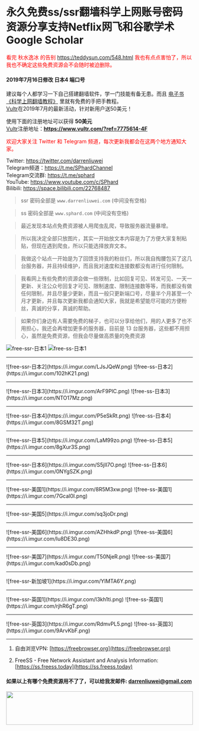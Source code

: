 # 永久免费ss/ssr翻墙科学上网账号密码资源分享支持Netflix网飞和谷歌学术Google Scholar
<font color="red">看完 秋水逸冰 的告别 <a href="https://teddysun.com/548.html">https://teddysun.com/548.html</a> 我也有点点害怕了，所以我也不确定这些免费资源会不会随时被迫删除。</font>

#### 2019年7月16日修改 日本4 端口号
建议每个人都学习一下自己搭建翻墙软件，学一门技能有备无患。而且 [电子书《科学上网翻墙教程》](https://darrenliuwei.com/ebooks/gfw) 里就有免费的手把手教程。<br>
[Vultr](https://www.vultr.com/?ref=7775614-4F)在2019年7月的最新活动，针对新用户送50美元！

使用下面的注册地址可以获得 **50美元**<br>
[Vultr](https://www.vultr.com/?ref=7775614-4F)注册地址：**https://www.vultr.com/?ref=7775614-4F**

<font color="red">欢迎大家关注 Twitter 和 Telegram 频道，每次更新我都会在这两个地方通知大家。</font>

Twitter: https://twitter.com/darrenliuwei<br>
Telegram频道：https://t.me/SPhardChannel<br>
Telegram交流群: https://t.me/sphard<br>
YouTube: https://www.youtube.com/c/SPhard<br>
Bilibili: https://space.bilibili.com/22768487<br>
>ssr 密码全部是 `www.darrenliuwei.com` (中间没有空格)

>ss 密码全部是 `www.sphard.com` (中间没有空格)

>最近发现本站点免费资源被人用爬虫乱爬，导致服务器流量暴增。

>所以我决定全部只放图片，其实一开始放文本内容是为了方便大家复制粘贴，但现在遇到爬虫，所以只能选择放弃文本。

>我做这个站点一开始是为了回馈支持我的粉丝们，所以我自掏腰包买了这几台服务器，并且持续维护，而且我对速度和连接数都没有进行任何限制。

>我看网上有些免费的资源会做一些限制，比如回复可见、转发可见、一天一更新、关注公众号回复才可见、限制速度、限制连接数等等，而我都没有做任何限制，并且尽量少更新，而且一般只更新端口号，尽量半个月甚至一个月才更新，并且每次更新我都会通知大家，我就是希望能尽可能的方便粉丝，真诚的分享，真诚的帮助。

>如果你们身边有人需要免费的梯子，也可以分享给他们，用的人更多了也不用担心，我还会再增加更多的服务器，目前是 13 台服务器，这些都不用担心，虽然是免费资源，但我会尽量做高质量的免费资源


![free-ssr-日本1](https://i.imgur.com/mNl4SRb.png)
![free-ss-日本1](https://i.imgur.com/AcR9Cjf.png)
<hr>
![free-ssr-日本2](https://i.imgur.com/LJsJQeW.png)
![free-ss-日本2](https://i.imgur.com/102hK21.png)
<hr>
![free-ssr-日本3](https://i.imgur.com/ArF9PlC.png)
![free-ss-日本3](https://i.imgur.com/NTO17Mz.png)
<hr>
![free-ssr-日本4](https://i.imgur.com/P5eSkRt.png)
![free-ss-日本4](https://i.imgur.com/8GSM32T.png)
<hr>
![free-ssr-日本5](https://i.imgur.com/LaM99zo.png)
![free-ss-日本5](https://i.imgur.com/8gXur3S.png)
<hr>
![free-ssr-日本6](https://i.imgur.com/S5jII7O.png)
![free-ss-日本6](https://i.imgur.com/0NYgSZK.png)
<hr>
![free-ssr-美国1](https://i.imgur.com/8R5M3xw.png)
![free-ss-美国1](https://i.imgur.com/7Gcal0I.png)
<hr>
![free-ssr-美国5](https://i.imgur.com/sq3joDr.png)
<hr>
![free-ssr-美国6](https://i.imgur.com/AZHhkdP.png)
![free-ss-美国6](https://i.imgur.com/Iu8DE30.png)
<hr>
![free-ssr-美国7](https://i.imgur.com/T50NjeR.png)
![free-ss-美国7](https://i.imgur.com/kad0sDb.png)
<hr>
![free-ssr-新加坡1](https://i.imgur.com/YlMTA6Y.png)
<hr>
![free-ssr-英国1](https://i.imgur.com/l3kh1ti.png)
![free-ss-英国1](https://i.imgur.com/rjhR6gT.png)
<hr>
![free-ssr-英国3](https://i.imgur.com/RdmvPL5.png)
![free-ss-英国3](https://i.imgur.com/9ArvKbF.png)
<hr>

1. 自由浏览VPN: [https://freebrowser.org](https://freebrowser.org)

2. FreeSS - Free Network Assistant and Analysis Information: [https://ss.freess.today](https://ss.freess.today)

#### 如果以上有哪个免费资源用不了了，可以给我发邮件: darrenliuwei@gmail.com

<a href="https://www.vultr.com/?ref=7775614-4F"><img src="https://www.vultr.com/media/banner_1.png" width="100%" height="90"></a>